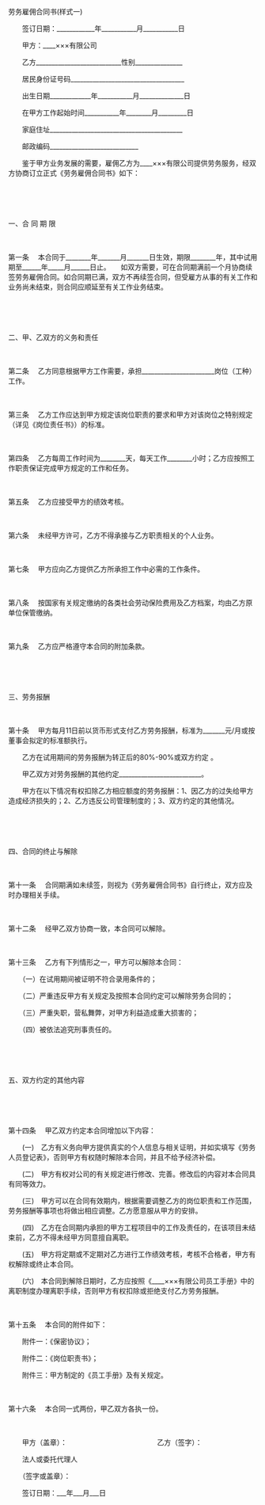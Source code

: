 



劳务雇佣合同书(样式一)



 

　　签订日期：____________年___________月___________日　　

　　甲方：____×××有限公司

　　乙方___________________________性别_______________

　　居民身份证号码____________________________________

　　出生日期_____________年___________月______________日

　　在甲方工作起始时间___________年________月_________日

　　家庭住址__________________________________________

　　邮政编码____________________________　　

　　鉴于甲方业务发展的需要，雇佣乙方为____×××有限公司提供劳务服务，经双方协商订立正式《劳务雇佣合同书》如下：

　　

　　


 一、合 同 期 限



　　

第一条
　本合同于________年_______月_______日生效，期限________年，其中试用期至______年_____月______日止。　　如双方需要，可在合同期满前一个月协商续签劳务雇佣合同。如合同期已满，双方不再续签合同，但受雇方从事的有关工作和业务尚未结束，则合同应顺延至有关工作业务结束。

　　

　　


 二、甲、乙双方的义务和责任



　　

第二条
　乙方同意根据甲方工作需要，承担_______________________岗位（工种）工作。

　　

第三条
　乙方工作应达到甲方规定该岗位职责的要求和甲方对该岗位之特别规定（详见《岗位责任书》）的标准。

　　

第四条
　乙方每周工作时间为________天，每天工作________小时；乙方应按照工作职责保证完成甲方规定的工作和任务。

　　

第五条
　乙方应接受甲方的绩效考核。

　　

第六条
　未经甲方许可，乙方不得承接与乙方职责相关的个人业务。

　　

第七条
　甲方应向乙方提供乙方所承担工作中必需的工作条件。

　　

第八条
　按国家有关规定缴纳的各类社会劳动保险费用及乙方档案，均由乙方原单位保管缴纳。

　　

第九条
　乙方应严格遵守本合同的附加条款。

　　

　　


 三、劳务报酬



　　

第十条
　甲方每月11日前以货币形式支付乙方劳务报酬，标准为_______元/月或按董事会拟定的标准额执行。　　

　　乙方在试用期间的劳务报酬为转正后的80%-90%或双方约定 。　　

　　甲乙双方对劳务报酬的其他约定__________________________。　　

　　甲方在以下情况有权扣除乙方相应额度的劳务报酬：1、因乙方的过失给甲方造成经济损失的；2、乙方违反公司管理制度的；3、双方约定的其他情况。

　　

　　


 四、合同的终止与解除



　　

第十一条
　合同期满如未续签，则视为《劳务雇佣合同书》自行终止，双方应及时办理相关手续。

　　

第十二条
　经甲乙双方协商一致，本合同可以解除。

　　

第十三条
　乙方有下列情形之一，甲方可以解除本合同：　　

　　（一）在试用期间被证明不符合录用条件的；　　

　　（二）严重违反甲方有关规定及按照本合同约定可以解除劳务合同的；　

　　（三）严重失职，营私舞弊，对甲方利益造成重大损害的；　　

　　（四）被依法追究刑事责任的。

　　

　　


 五、双方约定的其他内容



　　

　　

第十四条
　甲乙双方约定本合同增加以下内容：　　 

　　(一)　乙方有义务向甲方提供真实的个人信息与相关证明，并如实填写《劳务人员登记表》，否则甲方有权随时解除本合同，并且不给予经济补偿。　　 

　　(二)　甲方有权对公司的有关规定进行修改、完善。修改后的内容对本合同具有同等效力。　　 

　　(三)　甲方可以在合同有效期内，根据需要调整乙方的岗位职责和工作范围，劳务报酬等事项也将做出相应调整。乙方愿意服从甲方的安排。　　 

　　(四)　乙方在合同期内承担的甲方工程项目中的工作及责任的，在该项目未结束前，乙方不得未经甲方同意擅自离职。　　 

　　(五)　甲方将定期或不定期对乙方进行工作绩效考核，考核不合格者，甲方有权解除或终止本合同。　　

　　(六)　本合同到解除日期时，乙方应按照《____×××有限公司员工手册》中的离职制度办理离职手续，否则甲方有权扣除或拒绝支付乙方劳务报酬。

　　

第十五条
　本合同的附件如下：

　　附件一：《保密协议》；

　　附件二：《岗位职责书》；

　　附件三：甲方制定的《员工手册》及有关规定。

　　

第十六条
　本合同一式两份，甲乙双方各执一份。　　　　

　　

　　甲方（盖章）：　　　　　　　　　　　　　乙方（签字）：　　

　　法人或委托代理人

　　（签字或盖章）：

　　签订日期：___年___月___日